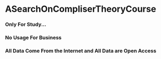 # ASearchOnCompliserTheoryCourse
### Only For Study...
### No Usage For Business
### All Data Come From the Internet and All Data are Open Access
